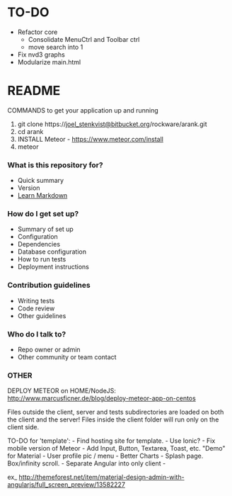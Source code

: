 # TO-DO #
* Refactor core
    * Consolidate MenuCtrl and Toolbar ctrl 
    * move search into 1
* Fix nvd3 graphs
* Modularize main.html 

# README #

COMMANDS to get your application up and running

1. git clone https://joel_stenkvist@bitbucket.org/rockware/arank.git
2. cd arank
3. INSTALL Meteor - https://www.meteor.com/install
4. meteor

### What is this repository for? ###

* Quick summary
* Version
* [Learn Markdown](https://bitbucket.org/tutorials/markdowndemo)

### How do I get set up? ###

* Summary of set up
* Configuration
* Dependencies
* Database configuration
* How to run tests
* Deployment instructions

### Contribution guidelines ###

* Writing tests
* Code review
* Other guidelines

### Who do I talk to? ###

* Repo owner or admin
* Other community or team contact


### OTHER ### 
DEPLOY METEOR on HOME/NodeJS:
	http://www.marcusficner.de/blog/deploy-meteor-app-on-centos

Files outside the client, server and tests subdirectories are loaded on both the client and the server!
Files inside the client folder will run only on the client side.



TO-DO for 'template':
	- Find hosting site for template.
	- Use Ionic?
	- Fix mobile version of Meteor
	- Add Input, Button, Textarea, Toast, etc. "Demo" for Material
	- User profile pic / menu 
	- Better Charts
	- Splash page. Box/infinity scroll.
	- Separate Angular into only client
	- 
	
ex_ http://themeforest.net/item/material-design-admin-with-angularjs/full_screen_preview/13582227

